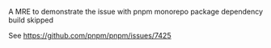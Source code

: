 A MRE to demonstrate the issue with pnpm monorepo package dependency build skipped

See https://github.com/pnpm/pnpm/issues/7425
